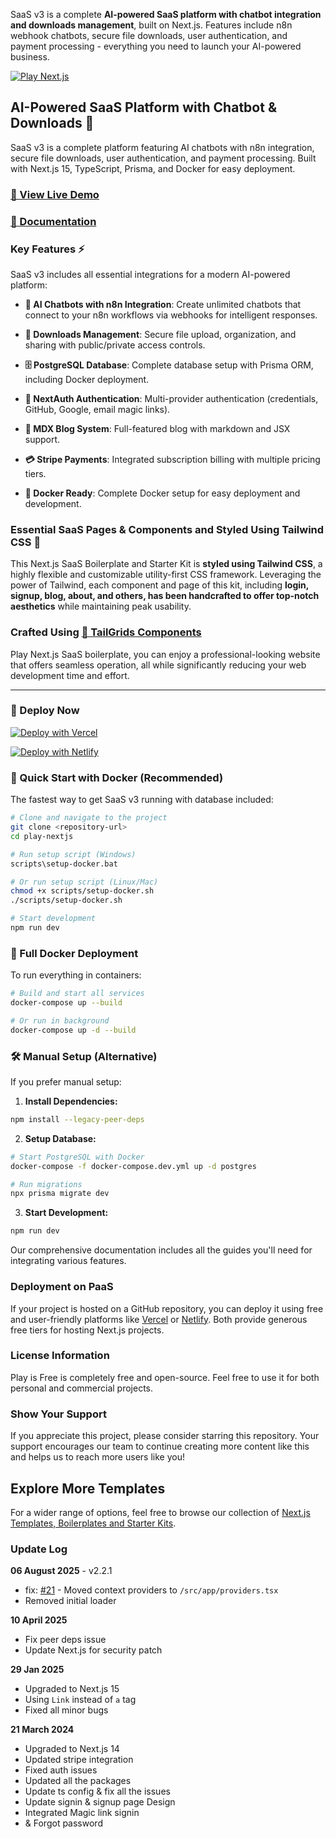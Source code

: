 SaaS v3 is a complete **AI-powered SaaS platform with chatbot integration and downloads management**, built on Next.js. Features include n8n webhook chatbots, secure file downloads, user authentication, and payment processing - everything you need to launch your AI-powered business.

[![Play Next.js](https://github.com/NextJSTemplates/play-nextjs/blob/main/nextjs-play.png)](https://play.nextjstemplates.com)

## AI-Powered SaaS Platform with Chatbot & Downloads 🤖

SaaS v3 is a complete platform featuring AI chatbots with n8n integration, secure file downloads, user authentication, and payment processing. Built with Next.js 15, TypeScript, Prisma, and Docker for easy deployment.

### [🚀 View Live Demo](https://play.nextjstemplates.com/)

### [🔌 Documentation](https://nextjstemplates.com/docs)

### Key Features ⚡

SaaS v3 includes all essential integrations for a modern AI-powered platform:

- **🤖 AI Chatbots with n8n Integration**: Create unlimited chatbots that connect to your n8n workflows via webhooks for intelligent responses.

- **📁 Downloads Management**: Secure file upload, organization, and sharing with public/private access controls.

- **🗄️ PostgreSQL Database**: Complete database setup with Prisma ORM, including Docker deployment.

- **🔐 NextAuth Authentication**: Multi-provider authentication (credentials, GitHub, Google, email magic links).

- **📝 MDX Blog System**: Full-featured blog with markdown and JSX support.

- **💳 Stripe Payments**: Integrated subscription billing with multiple pricing tiers.

- **🐳 Docker Ready**: Complete Docker setup for easy deployment and development.

### Essential SaaS Pages & Components and Styled Using Tailwind CSS 🎨

This Next.js SaaS Boilerplate and Starter Kit is **styled using Tailwind CSS**, a highly flexible and customizable utility-first CSS framework. Leveraging the power of Tailwind, each component and page of this kit, including **login, signup, blog, about, and others, has been handcrafted to offer top-notch aesthetics** while maintaining peak usability.

### Crafted Using [🎨 TailGrids Components](https://tailgrids.com)

Play Next.js SaaS boilerplate, you can enjoy a professional-looking website that offers seamless operation, all while significantly reducing your web development time and effort.

---

### 🚀 Deploy Now

[![Deploy with Vercel](https://vercel.com/button)](https://vercel.com/new/clone?repository-url=https%3A%2F%2Fgithub.com%2FNextJSTemplates%2Fplay-nextjs)

[![Deploy with Netlify](https://www.netlify.com/img/deploy/button.svg)](https://app.netlify.com/start/deploy?repository=https://github.com/NextJSTemplates/play-nextjs)

### 🚀 Quick Start with Docker (Recommended)

The fastest way to get SaaS v3 running with database included:

```bash
# Clone and navigate to the project
git clone <repository-url>
cd play-nextjs

# Run setup script (Windows)
scripts\setup-docker.bat

# Or run setup script (Linux/Mac)
chmod +x scripts/setup-docker.sh
./scripts/setup-docker.sh

# Start development
npm run dev
```

### 🐳 Full Docker Deployment

To run everything in containers:

```bash
# Build and start all services
docker-compose up --build

# Or run in background
docker-compose up -d --build
```

### 🛠 Manual Setup (Alternative)

If you prefer manual setup:

1. **Install Dependencies:**
```bash
npm install --legacy-peer-deps
```

2. **Setup Database:**
```bash
# Start PostgreSQL with Docker
docker-compose -f docker-compose.dev.yml up -d postgres

# Run migrations
npx prisma migrate dev
```

3. **Start Development:**
```bash
npm run dev
```

Our comprehensive documentation includes all the guides you'll need for integrating various features.

### Deployment on PaaS

If your project is hosted on a GitHub repository, you can deploy it using free and user-friendly platforms like [Vercel](https://vercel.com/) or [Netlify](https://netlify.com/). Both provide generous free tiers for hosting Next.js projects.

### License Information

Play is Free is completely free and open-source. Feel free to use it for both personal and commercial projects.

### Show Your Support

If you appreciate this project, please consider starring this repository. Your support encourages our team to continue creating more content like this and helps us to reach more users like you!

## Explore More Templates

For a wider range of options, feel free to browse our collection of [Next.js Templates, Boilerplates and Starter Kits](https://nextjstemplates.com/templates).

### Update Log

**06 August 2025** - v2.2.1

- fix: [#21](https://github.com/NextJSTemplates/play-nextjs/issues/21) - Moved context providers to `/src/app/providers.tsx`
- Removed initial loader

**10 April 2025**

- Fix peer deps issue
- Update Next.js for security patch

**29 Jan 2025**

- Upgraded to Next.js 15
- Using `Link` instead of `a` tag
- Fixed all minor bugs

**21 March 2024**

- Upgraded to Next.js 14
- Updated stripe integration
- Fixed auth issues
- Updated all the packages
- Update ts config & fix all the issues
- Update signin & signup page Design
- Integrated Magic link signin
- & Forgot password

